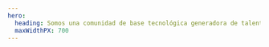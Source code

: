 ```yaml
---
hero:
  heading: Somos una comunidad de base tecnológica generadora de talento e ideas, fomentamos la participación de estudiantes en su entorno 💻 ✨
  maxWidthPX: 700
---
```

